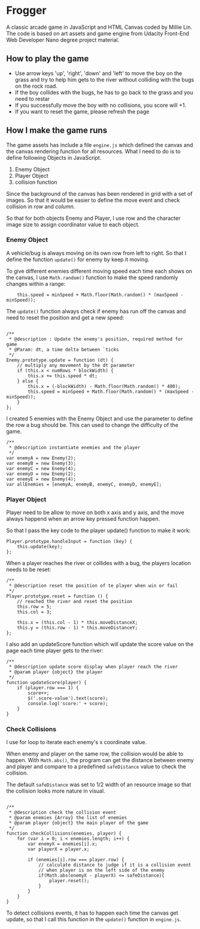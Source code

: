 # Frogger
A classic arcade game in JavaScript and HTML Canvas coded by Millie Lin. The code is based on art assets and game engine from Udacity Front-End Web Developer Nano degree project material.  

## How to play the game
- Use arrow keys 'up', 'right', 'down' and 'left' to move the boy on the grass and try to help him gets to the river without colliding with the bugs on the rock road. 
- If the boy collides with the bugs, he has to go back to the grass and you need to restar
- If you successfully move the boy with no collisions, you score will +1.
- If you want to reset the game, please refresh the page

## How I make the game runs

The game assets has include a file `engine.js` which defined the canvas and the canvas rendering function for all resources. What I need to do is to define following Objects in JavaScript.

1. Enemy Object
2. Player Object
3. collision function

Since the background of the canvas has been rendered in grid with a set of images. So that it would be easier to define the move event and check collision in *row* and *column*. 

So that for both objects Enemy and Player, I use row and the character image size to assign coordinator value to each object. 

 
### Enemy Object
A vehicle/bug is always moving on its own row from left to right. So that I define the function `update()` for enemy by keep it moving. 

To give different enemies different moving speed each time each shows on the canvas, I use `Math.random()` function to make the speed randomly changes within a range:

```$javascript
    this.speed = minSpeed + Math.floor(Math.random() * (maxSpeed - minSpeed));

```     

The `update()` function always check if enemy has run off the canvas and need to reset the position and get a new speed:

```$javascript

/**
 * @description : Update the enemy's position, required method for game
 * @Param: dt, a time delta between `ticks
 */
Enemy.prototype.update = function (dt) {
    // multiply any movement by the dt parameter
    if (this.x < numRows * blockWidth) {
        this.x += this.speed * dt;
    } else {
        this.x = (-blockWidth) - Math.floor(Math.random() * 400);
        this.speed = minSpeed + Math.floor(Math.random() * (maxSpeed - minSpeed));
    }
};
```

I created 5 enemies with the Enemy Object and use the parameter to define the row a bug should be. This can used to change the difficulty of the game. 

```$javascript
/**
 * @description instantiate enemies and the player
 */
var enemyA = new Enemy(2);
var enemyB = new Enemy(3);
var enemyC = new Enemy(4);
var enemyD = new Enemy(2);
var enemyE = new Enemy(4);
var allEnemies = [enemyA, enemyB, enemyC, enemyD, enemyE];

``` 

### Player Object
Player need to be allow to move on both x axis and y axis, and the move always happend when an arrow key pressed function happen. 

So that I pass the key code to the player update() function to make it work:
```$javascript
Player.prototype.handleInput = function (key) {
    this.update(key);
};

``` 

When a player reaches the river or collides with a bug, the players location needs to be reset:
```$javascript
/**
 * @description reset the position of te player when win or fail
 */
Player.prototype.reset = function () {
    // reached the river and reset the position
    this.row = 5;
    this.col = 3;

    this.x = (this.col - 1) * this.moveDistanceX;
    this.y = (this.row - 1) * this.moveDistanceY;
};

```

I also add an updateScore function which will update the score value on the page each time player gets to the river:

```$javascript
/**
 * @description update score display when player reach the river
 * @param player {object} the player
 */
function updateScore(player) {
    if (player.row === 1) {
        score++;
        $('.score-value').text(score);
        console.log('score:' + score);
    }
}
```
### Check Collisions
I use for loop to iterate each enemy's x coordinate value. 

When enemy and player on the same row, the collision would be able to happen. With `Math.abs()`, the program can get the distance between enemy and player and compare to a predefined `safeDistance` value to check the collision. 

The default `safeDistance` was set to 1/2 width of an resource image so that the collision looks more nature in visual.   

```$javascript

/**
 * @description check the collision event
 * @param enemies {Array} the list of enemies
 * @param player {object} the main player of the game
 */
function checkCollisions(enemies, player) {
    for (var i = 0; i < enemies.length; i++) {
        var enemyX = enemies[i].x;
        var playerX = player.x;

        if (enemies[i].row === player.row) {
            // calculate distance to judge if it is a collision event
            // when player is on the left side of the enemy
            if(Math.abs(enemyX - playerX) <= safeDistance){
                player.reset();
            }
        }
    }
}

```

To detect collisions events, it has to happen each time the canvas get update, so that I call this function in the `update()` function in `engine.js`. 

